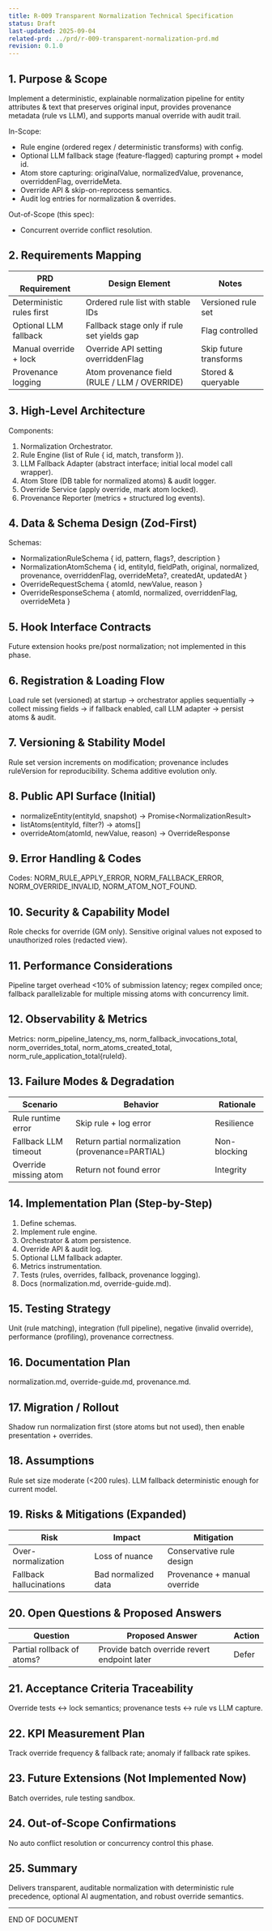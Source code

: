 ```yaml
---
title: R-009 Transparent Normalization Technical Specification
status: Draft
last-updated: 2025-09-04
related-prd: ../prd/r-009-transparent-normalization-prd.md
revision: 0.1.0
---
```


## 1. Purpose & Scope

Implement a deterministic, explainable normalization pipeline for entity attributes & text that preserves original input, provides provenance metadata (rule vs LLM), and supports manual override with audit trail.

In-Scope:

- Rule engine (ordered regex / deterministic transforms) with config.
- Optional LLM fallback stage (feature-flagged) capturing prompt + model id.
- Atom store capturing: originalValue, normalizedValue, provenance, overriddenFlag, overrideMeta.
- Override API & skip-on-reprocess semantics.
- Audit log entries for normalization & overrides.

Out-of-Scope (this spec):

- Concurrent override conflict resolution.

## 2. Requirements Mapping

| PRD Requirement | Design Element | Notes |
|-----------------|----------------|-------|
| Deterministic rules first | Ordered rule list with stable IDs | Versioned rule set |
| Optional LLM fallback | Fallback stage only if rule set yields gap | Flag controlled |
| Manual override + lock | Override API setting overriddenFlag | Skip future transforms |
| Provenance logging | Atom provenance field (RULE / LLM / OVERRIDE) | Stored & queryable |

## 3. High-Level Architecture

Components:

1. Normalization Orchestrator.
2. Rule Engine (list of Rule { id, match, transform }).
3. LLM Fallback Adapter (abstract interface; initial local model call wrapper).
4. Atom Store (DB table for normalized atoms) & audit logger.
5. Override Service (apply override, mark atom locked).
6. Provenance Reporter (metrics + structured log events).

## 4. Data & Schema Design (Zod-First)

Schemas:

- NormalizationRuleSchema { id, pattern, flags?, description }
- NormalizationAtomSchema { id, entityId, fieldPath, original, normalized, provenance, overriddenFlag, overrideMeta?, createdAt, updatedAt }
- OverrideRequestSchema { atomId, newValue, reason }
- OverrideResponseSchema { atomId, normalized, overriddenFlag, overrideMeta }

## 5. Hook Interface Contracts

Future extension hooks pre/post normalization; not implemented in this phase.

## 6. Registration & Loading Flow

Load rule set (versioned) at startup → orchestrator applies sequentially → collect missing fields → if fallback enabled, call LLM adapter → persist atoms & audit.

## 7. Versioning & Stability Model

Rule set version increments on modification; provenance includes ruleVersion for reproducibility. Schema additive evolution only.

## 8. Public API Surface (Initial)

- normalizeEntity(entityId, snapshot) → Promise\<NormalizationResult\>
- listAtoms(entityId, filter?) → atoms[]
- overrideAtom(atomId, newValue, reason) → OverrideResponse

## 9. Error Handling & Codes

Codes: NORM_RULE_APPLY_ERROR, NORM_FALLBACK_ERROR, NORM_OVERRIDE_INVALID, NORM_ATOM_NOT_FOUND.

## 10. Security & Capability Model

Role checks for override (GM only). Sensitive original values not exposed to unauthorized roles (redacted view).

## 11. Performance Considerations

Pipeline target overhead <10% of submission latency; regex compiled once; fallback parallelizable for multiple missing atoms with concurrency limit.

## 12. Observability & Metrics

Metrics: norm_pipeline_latency_ms, norm_fallback_invocations_total, norm_overrides_total, norm_atoms_created_total, norm_rule_application_total{ruleId}.

## 13. Failure Modes & Degradation

| Scenario | Behavior | Rationale |
|----------|----------|-----------|
| Rule runtime error | Skip rule + log error | Resilience |
| Fallback LLM timeout | Return partial normalization (provenance=PARTIAL) | Non-blocking |
| Override missing atom | Return not found error | Integrity |

## 14. Implementation Plan (Step-by-Step)

1. Define schemas.
2. Implement rule engine.
3. Orchestrator & atom persistence.
4. Override API & audit log.
5. Optional LLM fallback adapter.
6. Metrics instrumentation.
7. Tests (rules, overrides, fallback, provenance logging).
8. Docs (normalization.md, override-guide.md).

## 15. Testing Strategy

Unit (rule matching), integration (full pipeline), negative (invalid override), performance (profiling), provenance correctness.

## 16. Documentation Plan

normalization.md, override-guide.md, provenance.md.

## 17. Migration / Rollout

Shadow run normalization first (store atoms but not used), then enable presentation + overrides.

## 18. Assumptions

Rule set size moderate (<200 rules). LLM fallback deterministic enough for current model.

## 19. Risks & Mitigations (Expanded)

| Risk | Impact | Mitigation |
|------|--------|------------|
| Over-normalization | Loss of nuance | Conservative rule design |
| Fallback hallucinations | Bad normalized data | Provenance + manual override |

## 20. Open Questions & Proposed Answers

| Question | Proposed Answer | Action |
|----------|-----------------|--------|
| Partial rollback of atoms? | Provide batch override revert endpoint later | Defer |

## 21. Acceptance Criteria Traceability

Override tests ↔ lock semantics; provenance tests ↔ rule vs LLM capture.

## 22. KPI Measurement Plan

Track override frequency & fallback rate; anomaly if fallback rate spikes.

## 23. Future Extensions (Not Implemented Now)

Batch overrides, rule testing sandbox.

## 24. Out-of-Scope Confirmations

No auto conflict resolution or concurrency control this phase.

## 25. Summary

Delivers transparent, auditable normalization with deterministic rule precedence, optional AI augmentation, and robust override semantics.

---
END OF DOCUMENT

